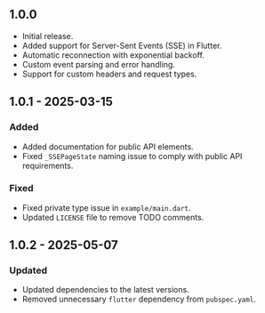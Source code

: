 ## 1.0.0

- Initial release.
- Added support for Server-Sent Events (SSE) in Flutter.
- Automatic reconnection with exponential backoff.
- Custom event parsing and error handling.
- Support for custom headers and request types.

## 1.0.1 - 2025-03-15
### Added
- Added documentation for public API elements.
- Fixed `_SSEPageState` naming issue to comply with public API requirements.

### Fixed
- Fixed private type issue in `example/main.dart`.
- Updated `LICENSE` file to remove TODO comments.

## 1.0.2 - 2025-05-07
### Updated
- Updated dependencies to the latest versions.
- Removed unnecessary `flutter` dependency from `pubspec.yaml`.

